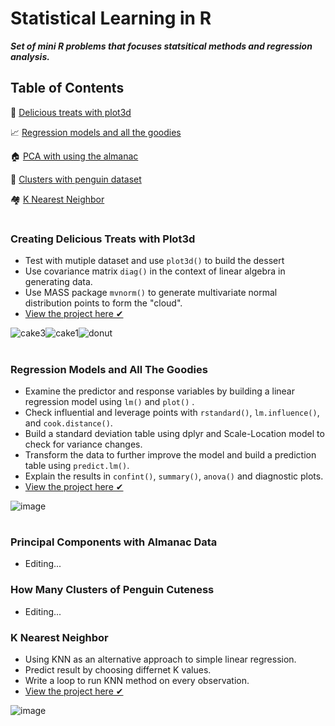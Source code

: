 # Statistical Learning in R 

***Set of mini R problems that focuses statsitical methods  and regression analysis.***

## Table of Contents
🍩 [Delicious treats with plot3d](#creating-delicious-treats-with-plot3d)

📈  [Regression models and all the goodies](#regression-models-and-all-the-goodies)

🏠 [PCA with using the almanac](#principal-components-with-almanac-data)

🐧 [Clusters with penguin dataset](#how-many-clusters-of-penguin-cuteness)

🏘 [K Nearest Neighbor](#k-nearest-neighbor)

#

### Creating Delicious Treats with Plot3d


- Test with mutiple dataset and use ```plot3d()``` to  build the dessert
- Use covariance matrix ```diag()``` in the context of linear algebra in generating data.
- Use MASS package ```mvnorm()``` to generate multivariate normal distribution points to form the "cloud". 
- [View the project here ✔](https://github.com/xtenix88/Statistical-Learning-in-R/tree/main/Dessert)

![cake3](https://user-images.githubusercontent.com/62857660/135530573-08ae7562-d26f-4906-8bb8-5d0214ad1c97.PNG)![cake1](https://user-images.githubusercontent.com/62857660/135530583-8b24b07f-0a9b-4436-b5a9-470bfd41a8d3.PNG)![donut](https://user-images.githubusercontent.com/62857660/135560063-5c4ade4d-0840-42c6-9f69-f38a7a0235b7.JPG)

#

### Regression Models and All The Goodies

- Examine the predictor and response variables by building a linear regression model using ```lm()``` and ```plot()``` .
- Check influential and leverage points with ```rstandard()```, ```lm.influence()```, and ```cook.distance()```.
- Build a standard deviation table using dplyr and Scale-Location model to check for variance changes.
- Transform the data to further improve the model and build a prediction table using ```predict.lm()```.
- Explain the results in ```confint()```, ```summary()```, ```anova()``` and diagnostic plots.
- [View the project here ✔](https://github.com/xtenix88/Statistical-Learning-in-R/tree/main/Regression)

![image](https://user-images.githubusercontent.com/62857660/138620216-07606ef3-dc43-46aa-8c91-a37393e12ed5.png)

#

### Principal Components with Almanac Data
- Editing...

### How Many Clusters of Penguin Cuteness
- Editing...

### K Nearest Neighbor
- Using KNN as an alternative approach to simple linear regression.
- Predict result by choosing differnet K values. 
- Write a loop to run KNN method on every observation.
- [View the project here ✔](https://github.com/xtenix88/Statistical-Learning-in-R/tree/main/K-Nearest-Neighbor)

![image](https://user-images.githubusercontent.com/62857660/141167518-59d9cb8d-aa4c-40f7-81ec-072f54e3b4f7.png)

